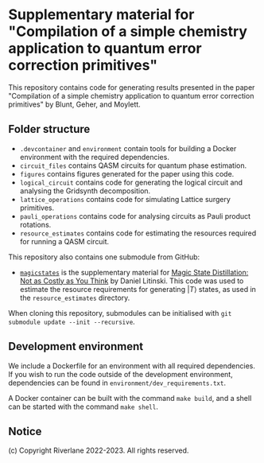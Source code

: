 # Supplementary material for "Compilation of a simple chemistry application to quantum error correction primitives"

This repository contains code for generating results presented in the paper
"Compilation of a simple chemistry application to quantum error correction primitives"
by Blunt, Geher, and Moylett.

## Folder structure

- `.devcontainer` and `environment` contain tools for building a Docker environment with the required dependencies.
- `circuit_files` contains QASM circuits for quantum phase estimation.
- `figures` contains figures generated for the paper using this code.
- `logical_circuit` contains code for generating the logical circuit and analysing the Gridsynth decomposition.
- `lattice_operations` contains code for simulating Lattice surgery primitives.
- `pauli_operations` contains code for analysing circuits as Pauli product rotations.
- `resource_estimates` contains code for estimating the resources required for running a QASM circuit.

This repository also contains one submodule from GitHub:
- [`magicstates`](https://github.com/litinski/magicstates) is the supplementary material for [Magic State Distillation: Not as Costly as You Think](https://github.com/litinski/magicstates) by Daniel Litinski. This code was used to estimate the resource requirements for generating $|T\rangle$ states, as used in the `resource_estimates` directory.

When cloning this repository, submodules can be initialised with `git submodule update --init --recursive`.

## Development environment

We include a Dockerfile for an environment with all required dependencies.
If you wish to run the code outside of the development environment, dependencies can be
found in `environment/dev_requirements.txt`.

A Docker container can be built with the command `make build`,
and a shell can be started with the command `make shell`.

## Notice

(c) Copyright Riverlane 2022-2023. All rights reserved.
